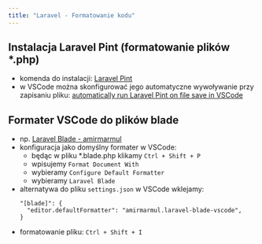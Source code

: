 ```yaml
---
title: "Laravel - Formatowanie kodu"
---
```


## Instalacja Laravel Pint (formatowanie plików *.php)

- komenda do instalacji: [Laravel Pint](https://laravel.com/docs/11.x/pint#installation)
- w VSCode można skonfigurować jego automatyczne wywoływanie przy zapisaniu pliku:
[automatically run Laravel Pint on file save in VSCode](https://stackoverflow.com/questions/76327911/how-to-automatically-run-laravel-pint-on-file-save-in-vscode)

## Formater VSCode do plików blade
- np. [Laravel Blade - amirmarmul](https://marketplace.visualstudio.com/items?itemName=amirmarmul.laravel-blade-vscode)
- konfiguracja jako domyślny formater w VSCode:
    - będąc w pliku *.blade.php klikamy `Ctrl + Shift + P`
    - wpisujemy `Format Document With`
    - wybieramy `Configure Default Formatter`
    - wybieramy `Laravel Blade`
- alternatywa do pliku `settings.json` w VSCode wklejamy:
  ```
  "[blade]": {
    "editor.defaultFormatter": "amirmarmul.laravel-blade-vscode",
  }
  ```
- formatowanie pliku: `Ctrl + Shift + I`